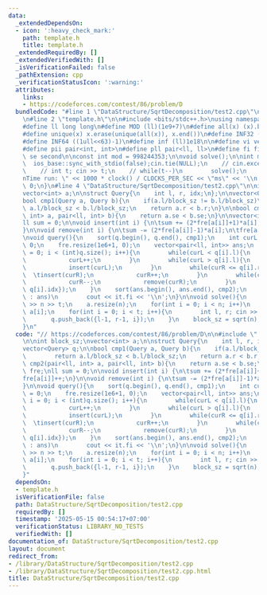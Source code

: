 ```yaml
---
data:
  _extendedDependsOn:
  - icon: ':heavy_check_mark:'
    path: template.h
    title: template.h
  _extendedRequiredBy: []
  _extendedVerifiedWith: []
  _isVerificationFailed: false
  _pathExtension: cpp
  _verificationStatusIcon: ':warning:'
  attributes:
    links:
    - https://codeforces.com/contest/86/problem/D
  bundledCode: "#line 1 \"DataStructure/SqrtDecomposition/test2.cpp\"\n// https://codeforces.com/contest/86/problem/D\n\
    \n#line 2 \"template.h\"\n\n#include <bits/stdc++.h>\nusing namespace std;\n \n\
    #define ll long long\n#define MOD (ll)(1e9+7)\n#define all(x) (x).begin(),(x).end()\n\
    #define unique(x) x.erase(unique(all(x)), x.end())\n#define INF32 ((1ull<<31)-1)\n\
    #define INF64 ((1ull<<63)-1)\n#define inf (ll)1e18\n\n#define vi vector<int>\n\
    #define pii pair<int, int>\n#define pll pair<ll, ll>\n#define fi first\n#define\
    \ se second\n\nconst int mod = 998244353;\n\nvoid solve();\n\nint main(){\n  \
    \  ios_base::sync_with_stdio(false);cin.tie(NULL);\n    // cin.exceptions(cin.failbit);\n\
    \    // int t; cin >> t;\n    // while(t--)\n        solve();\n    cerr << \"\\\
    nTime run: \" << 1000 * clock() / CLOCKS_PER_SEC << \"ms\" << '\\n';\n    return\
    \ 0;\n}\n#line 4 \"DataStructure/SqrtDecomposition/test2.cpp\"\n\nint block_sz;\n\
    vector<int> a;\n\nstruct Query{\n    int l, r, idx;\n};\n\nvector<Query> q;\n\n\
    bool cmp1(Query a, Query b){\n    if(a.l/block_sz != b.l/block_sz)\n        return\
    \ a.l/block_sz < b.l/block_sz;\n    return a.r < b.r;\n}\n\nbool cmp2(pair<ll,\
    \ int> a, pair<ll, int> b){\n    return a.se < b.se;\n}\n\nvector<int> fre;\n\
    ll sum = 0;\n\nvoid insert(int i) {\n\tsum += (2*fre[a[i]]+1)*a[i];\n\tfre[a[i]]++;\n\
    }\n\nvoid remove(int i) {\n\tsum -= (2*fre[a[i]]-1)*a[i];\n\tfre[a[i]]--;\n}\n\
    \nvoid query(){\n    sort(q.begin(), q.end(), cmp1);\n    int curL = 0, curR =\
    \ 0;\n    fre.resize(1e6+1, 0);\n    vector<pair<ll, int>> ans;\n    for(int i\
    \ = 0; i < (int)q.size(); i++){\n        while(curL < q[i].l){\n        \tremove(curL);\n\
    \            curL++;\n        }\n        while(curL > q[i].l){\n        \tcurL--;\n\
    \            insert(curL);\n        }\n        while(curR <= q[i].r){\n      \
    \  \tinsert(curR);\n            curR++;\n        }\n        while(curR > q[i].r+1){\n\
    \            curR--;\n            remove(curR);\n        }\n        ans.push_back({sum,\
    \ q[i].idx});\n    }\n    sort(ans.begin(), ans.end(), cmp2);\n    for(auto it\
    \ : ans)\n        cout << it.fi << '\\n';\n}\n\nvoid solve(){\n    int n, t; cin\
    \ >> n >> t;\n    a.resize(n);\n    for(int i = 0; i < n; i++)\n        cin >>\
    \ a[i];\n    for(int i = 0; i < t; i++){\n        int l, r; cin >> l >> r;\n \
    \       q.push_back({l-1, r-1, i});\n    }\n    block_sz = sqrt(n);\n    query();\n\
    }\n"
  code: "// https://codeforces.com/contest/86/problem/D\n\n#include \"../../template.h\"\
    \n\nint block_sz;\nvector<int> a;\n\nstruct Query{\n    int l, r, idx;\n};\n\n\
    vector<Query> q;\n\nbool cmp1(Query a, Query b){\n    if(a.l/block_sz != b.l/block_sz)\n\
    \        return a.l/block_sz < b.l/block_sz;\n    return a.r < b.r;\n}\n\nbool\
    \ cmp2(pair<ll, int> a, pair<ll, int> b){\n    return a.se < b.se;\n}\n\nvector<int>\
    \ fre;\nll sum = 0;\n\nvoid insert(int i) {\n\tsum += (2*fre[a[i]]+1)*a[i];\n\t\
    fre[a[i]]++;\n}\n\nvoid remove(int i) {\n\tsum -= (2*fre[a[i]]-1)*a[i];\n\tfre[a[i]]--;\n\
    }\n\nvoid query(){\n    sort(q.begin(), q.end(), cmp1);\n    int curL = 0, curR\
    \ = 0;\n    fre.resize(1e6+1, 0);\n    vector<pair<ll, int>> ans;\n    for(int\
    \ i = 0; i < (int)q.size(); i++){\n        while(curL < q[i].l){\n        \tremove(curL);\n\
    \            curL++;\n        }\n        while(curL > q[i].l){\n        \tcurL--;\n\
    \            insert(curL);\n        }\n        while(curR <= q[i].r){\n      \
    \  \tinsert(curR);\n            curR++;\n        }\n        while(curR > q[i].r+1){\n\
    \            curR--;\n            remove(curR);\n        }\n        ans.push_back({sum,\
    \ q[i].idx});\n    }\n    sort(ans.begin(), ans.end(), cmp2);\n    for(auto it\
    \ : ans)\n        cout << it.fi << '\\n';\n}\n\nvoid solve(){\n    int n, t; cin\
    \ >> n >> t;\n    a.resize(n);\n    for(int i = 0; i < n; i++)\n        cin >>\
    \ a[i];\n    for(int i = 0; i < t; i++){\n        int l, r; cin >> l >> r;\n \
    \       q.push_back({l-1, r-1, i});\n    }\n    block_sz = sqrt(n);\n    query();\n\
    }"
  dependsOn:
  - template.h
  isVerificationFile: false
  path: DataStructure/SqrtDecomposition/test2.cpp
  requiredBy: []
  timestamp: '2025-05-15 00:54:17+07:00'
  verificationStatus: LIBRARY_NO_TESTS
  verifiedWith: []
documentation_of: DataStructure/SqrtDecomposition/test2.cpp
layout: document
redirect_from:
- /library/DataStructure/SqrtDecomposition/test2.cpp
- /library/DataStructure/SqrtDecomposition/test2.cpp.html
title: DataStructure/SqrtDecomposition/test2.cpp
---
```

